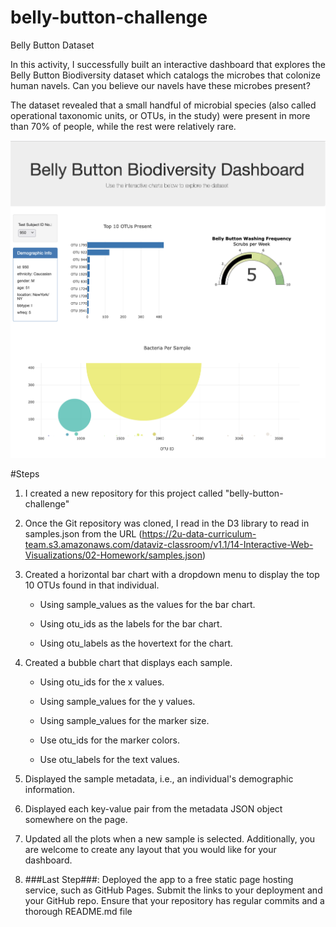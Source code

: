 # belly-button-challenge
Belly Button Dataset

In this activity, I successfully built an interactive dashboard that explores the Belly Button Biodiversity dataset which catalogs the microbes that colonize human navels. Can you believe our navels have these microbes present?

The dataset revealed that a small handful of microbial species (also called operational taxonomic units, or OTUs, in the study) were present in more than 70% of people, while the rest were relatively rare.
<p align='center'> <img src='images/Bellybutton Biodiversity Dash.png'></p>

#Steps
1. I created a new repository for this project called "belly-button-challenge"

2. Once the Git repository was cloned, I read in  the D3 library to read in samples.json from the URL (https://2u-data-curriculum-team.s3.amazonaws.com/dataviz-classroom/v1.1/14-Interactive-Web-Visualizations/02-Homework/samples.json)

3. Created a horizontal bar chart with a dropdown menu to display the top 10 OTUs found in that individual.

    - Using sample_values as the values for the bar chart.

    - Using otu_ids as the labels for the bar chart.

    - Using otu_labels as the hovertext for the chart.
    
4. Created a bubble chart that displays each sample.

    - Using otu_ids for the x values.

    - Using sample_values for the y values.

    - Using sample_values for the marker size.
    
    - Use otu_ids for the marker colors.
    
    - Use otu_labels for the text values.
    
5. Displayed the sample metadata, i.e., an individual's demographic information.

6. Displayed each key-value pair from the metadata JSON object somewhere on the page.

7. Updated all the plots when a new sample is selected. Additionally, you are welcome to create any layout that you would like for your dashboard.

8. ###Last Step###: Deployed the app to a free static page hosting service, such as GitHub Pages. Submit the links to your deployment and your GitHub repo. Ensure that your repository has regular commits and a thorough README.md file










